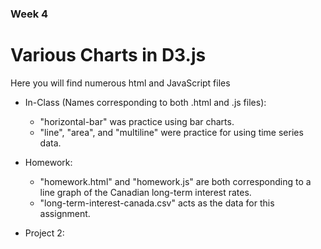 ### Week 4

# Various Charts in D3.js
Here you will find numerous html and JavaScript files

* In-Class (Names corresponding to both .html and .js files):
	* "horizontal-bar" was practice using bar charts.
	* "line", "area", and "multiline" were practice for using time series data.


* Homework:
	* "homework.html" and "homework.js" are both corresponding to a line graph of the Canadian long-term interest rates. 
	* "long-term-interest-canada.csv" acts as the data for this assignment.
	
* Project 2: